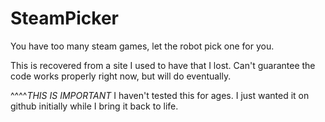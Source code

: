 SteamPicker
===========

You have too many steam games, let the robot pick one for you.

This is recovered from a site I used to have that I lost. 
Can't guarantee the code works properly right now, but will do eventually.

^^^^*THIS IS IMPORTANT* I haven't tested this for ages. I just wanted it on github initially while I bring it back to life.
